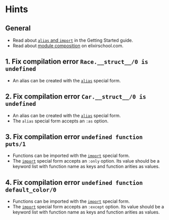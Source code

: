 # Hints

## General

- Read about [`alias` and `import`][getting-started] in the Getting Started guide.
- Read about [module composition][elixir-school-module-composition] on elixirschool.com.

## 1. Fix compilation error `Race.__struct__/0 is undefined`

- An alias can be created with the [`alias`][alias] special form.

## 2. Fix compilation error `Car.__struct__/0 is undefined`

- An alias can be created with the [`alias`][alias] special form.
- The `alias` special form accepts an `:as` option.

## 3. Fix compilation error `undefined function puts/1`

- Functions can be imported with the [`import`][import] special form.
- The [`import`][import] special form accepts an `:only` option. Its value should be a keyword list with function name as keys and function arities as values.

## 4. Fix compilation error `undefined function default_color/0`

- Functions can be imported with the [`import`][import] special form.
- The [`import`][import] special form accepts an `:except` option. Its value should be a keyword list with function name as keys and function arities as values.


[alias]: https://hexdocs.pm/elixir/Kernel.SpecialForms.html#alias/2
[import]: https://hexdocs.pm/elixir/Kernel.SpecialForms.html#import/2
[elixir-school-module-composition]: https://elixirschool.com/en/lessons/basics/modules/#composition
[getting-started]: https://hexdocs.pm/elixir/alias-require-and-import.html